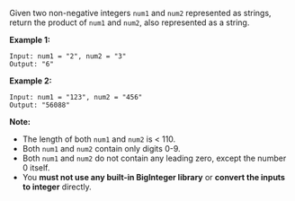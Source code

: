 Given two non-negative integers `num1` and `num2` represented as strings, return the product of `num1` and `num2`, also represented as a string.

**Example 1:**
```
Input: num1 = "2", num2 = "3"
Output: "6"
```
**Example 2:**
```
Input: num1 = "123", num2 = "456"
Output: "56088"
```
**Note:**
- The length of both `num1` and `num2` is < 110.
- Both `num1` and `num2` contain only digits 0-9.
- Both `num1` and `num2` do not contain any leading zero, except the number 0 itself.
- You **must not use any built-in BigInteger library** or **convert the inputs to integer** directly.
